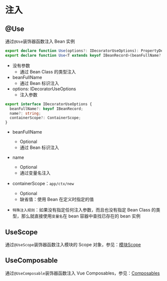 # 注入

## @Use

通过`@Use`装饰器函数注入 Bean 实例

```typescript
export declare function Use(options?: IDecoratorUseOptions): PropertyDecorator;
export declare function Use<T extends keyof IBeanRecord>(beanFullName?: T): PropertyDecorator;
```

- 没有参数
  - 通过 Bean Class 的类型注入
- beanFullName
  - 通过 Bean 标识注入
- options: IDecoratorUseOptions
  - 注入参数

```typescript
export interface IDecoratorUseOptions {
  beanFullName?: keyof IBeanRecord;
  name?: string;
  containerScope?: ContainerScope;
}
```

- beanFullName
  - Optional
  - 通过 Bean 标识注入
- name
  - Optional
  - 通过变量名注入
- containerScope：`app/ctx/new`

  - Optional
  - 缺省值：使用 Bean 在定义时指定的值

- `特殊注入规则`：如果没有指定任何注入参数，而且也没有指定 Bean Class 的类型，那么就直接使用`变量名`在 bean 容器中查找已存在的 bean 实例

## UseScope

通过`@UseScope`装饰器函数注入模块的 Scope 对象，参见：[模块Scope](../scope/introduction.md)

## UseComposable

通过`@UseComposable`装饰器函数注入 Vue Composables，参见：[Composables](../../vue/composables.md)
